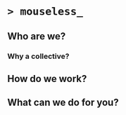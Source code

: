 # `> mouseless_`

## Who are we?

### Why a collective?

## How do we work?

## What can we do for you?
